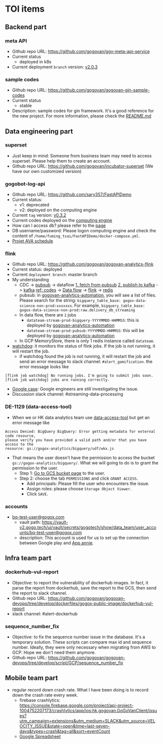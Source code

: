 # TOI items
## Backend part
### meta API
- Github repo URL: https://github.com/gogovan/ggv-meta-api-service
- Current status
  - deployed in k8s
- Current deployment `branch` version: [v2.0.3](https://github.com/gogovan/ggv-meta-api-service/tree/release/v2.0.3)

### sample codes
- Github repo URL: https://github.com/gogovan/gogovan-gin-sample-codes
- Current status
  - stable
- Description: sample codes for gin framework. It's a good reference for the new project. For more information, please check the [README.md](https://github.com/gogovan/gogovan-gin-sample-codes/blob/main/README.md)

## Data engineering part
### superset
- Just keep in mind: Someone from business team may need to access superset. Please help them to create an account.
- Github repo URL: https://github.com/gogovan/incubator-superset (We have our own customized version)

### gogobot-log-api
- Github repo URL: https://github.com/sary357/FastAPIDemo
- Current status:
  - v1: deprecated
  - v2: deployed on the computing engine
- Current `tag` version: [v0.3.2](https://github.com/sary357/FastAPIDemo/releases/tag/v0.3.2)
- Current codes deployed on the [computing engine](https://console.cloud.google.com/compute/instancesDetail/zones/asia-east1-a/instances/gogobot-log-api?project=gogox-data-science-non-prod)
- How can I access db? please refer to the [page](https://www.notion.so/Access-gogobot-log-db-only-for-GoGoBot-CS-plan-B-6f1b38ea492a491cbf27b676e66be5ed)
- DB username/password: Please logon computing engine and check the content of `/home/fuming_tsai/FastAPIDemo/docker-compose.yml`.
- [Projet AVA schedule](https://docs.google.com/spreadsheets/d/1TUkFm_ZDR2k1vKFC8rxsqYSQf2sNAHC1YHmXP8qAy5Y/edit#gid=0)

### flink
- Github repo URL: https://github.com/gogovan/gogovan-analytics-flink
- Current status: deployed
- Current `deployment branch`: master branch
- My understanding
  - CDC -> [pubsub](https://console.cloud.google.com/cloudpubsub/topic/list?referrer=search&project=gogox-data-science-non-prod) -> dataflow [1. fetch from pubsub](https://github.com/gogovan/gogovan-analytics-automation/blob/14bc9d216542ec6fadf29f8adefe716a80f398f0/dataflow/image/pubsub_job.py) [2. publish to kafka](https://github.com/gogovan/gogovan-analytics-automation/blob/14bc9d216542ec6fadf29f8adefe716a80f398f0/dataflow/kafka-client.py)  -> [kafka](https://confluent.cloud/environments/env-80n65/clusters/lkc-w7ywvw/topics) [ref: codes](https://github.com/gogovan/gogovan-analytics-flink/blob/master/realtime/transport/src/main/java/com/gogox/transport/router/DataStreamJob.java#L93) -> [Data flow](https://console.cloud.google.com/dataflow/jobs?referrer=search&project=gogox-data-science-non-prod) -> [flink](https://github.com/gogovan/gogovan-analytics-flink) -> [redis](https://console.cloud.google.com/memorystore/redis/locations/us-central1/instances/datateam/details/overview?project=gogox-data-science-non-prod)
  - pubsub: in [gogovan-analytics-automation](https://github.com/gogovan/gogovan-analytics-automation/tree/master/dataflow/image/pubsub_job_schemas), you will see a list of files. Please search for the string: `bigquery_table_base: gogox-data-science-non-prod:xxxxxxx`. For example, `bigquery_table_base: gogox-data-science-non-prod:raw.delivery_db_streaming`
  - In data flow, there are `2` jobs
    - `datateam-stream-prod-bigquery-YYYYMMDD-HHMMSS`: this is deployed by [gogovan-analytics-automation](https://github.com/gogovan/gogovan-analytics-automation/tree/master/dataflow)
    - `datateam-stream-prod-pubsub-YYYYMMDD-HHMMSS`: this will be deployed by [gogovan-analytics-automation](https://github.com/gogovan/gogovan-analytics-automation/tree/master/dataflow)
  - In GCP MemoryStore, there is only 1 redis instance called `datateam`.
- [watchdog](https://github.com/gogovan/gogovan-analytics-flink/tree/master/watchdog): it monitors the status of flink jobs. If the job is not running, it will restart the job.
  - if watchdog found the job is not running, it will restart the job and send an error message to slack channel: `#alert_gamification`. the error message looks like
```
[flink job watchdog] No running jobs. I'm going to submit jobs soon.
[flink job watchdog] jobs are running correctly.
```
- [Google case](https://console.cloud.google.com/support/cases/detail/v2/48878269?project=gogox-data-science-non-prod): Google engineers are still investigating the issue. 
- Discussion slack channel: #streaming-data-processing

### DE-1129 (data-access-tool)
- When we or HK data analytics team use [data-access-tool](https://github.com/gogovan/data-access-tool) but get an error message like
```
Access Denied: BigQuery BigQuery: Error getting metadata for external code resource, 
please verify you have provided a valid path and/or that you have access to the 
resource: gs://gogox-analytics/bigquery/udf/wkx.js
```
- That means the user doesn't have the permission to access the bucket `gs://gogox-analytics/bigquery/`. What we will going to do is to grant the permission to the user.
  - Step 1: [Go to GCS bucket page](https://console.cloud.google.com/storage/browser/ggx-analytics;tab=objects?forceOnBucketsSortingFiltering=true&project=gogox-data-science-non-prod) to the user.
  - Step 2: choose the tab `PERMISSIONS` and click `GRANT ACCESS`.
    - Add principals: Please fill the user who encounters the issue.
    - Assign roles: please choose `Storage Object Viewer`.
    - Click `SAVE`.

### accounts
- bq-test-user@gogox.com
  - vault path: https://vault-v2.gogo.tech/ui/vault/secrets/gogotech/show/data_team/user_accounts/bq-test-user@gogox.com
  - description: This account is used for us to set up the connection between Google play and [App annie](https://www.data.ai/account/login). 



## Infra team part
### dockerhub-vul-report
- Objective: to report the vulnerability of dockerhub images. In fact, it parse the report from dockerhub, save the report to the GCS, then send the report to slack channel.
- Github repo URL: https://github.com/gogovan/gogovan-devops/tree/develop/dockerfiles/gogox-public-image/dockerhub-vul-report
- slack channel: #alert-dockerhub

### sequence_number_fix
- Objective: to fix the sequence number issue in the database. It's a temporary solution. These scripts can compare max id and sequence number. Ideally, they were only necessary when migrating from AWS to GCP. Hope we don't need them anymore.
- Github repo URL: https://github.com/gogovan/gogovan-devops/tree/develop/script/GCP/sequence_number_fix

## Mobile team part
- regular record down crash rate. What I have been doing is to record down the crash rate every week. 
  - firebase crashlytics: https://console.firebase.google.com/project/api-project-1004752207173/crashlytics/app/ios:hk.gogovan.GoGoVanClient/issues?utm_campaign=extensions&utm_medium=SLACK&utm_source=VELOCITY_ISSUE&state=open&time=last-seven-days&types=crash&tag=all&sort=eventCount
  - [Google Spreadsheet](https://docs.google.com/spreadsheets/d/1ErbjelUmC6C8Nlo-Sxep4NH7GmJsT_E752fZiI5s5Qo/edit#gid=1294344438)